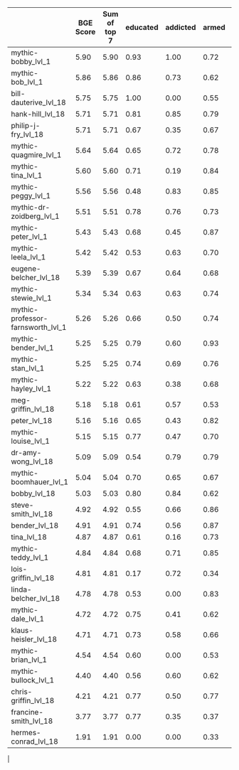 | | BGE Score | Sum of top 7 |educated|addicted|armed|athletic|fighter|disguised|musical|animal|artistic|drunk|
| --- | --- | --- | --- | --- | --- | --- | --- | --- | --- | --- | --- | --- |
|mythic-bobby_lvl_1| 5.90 | 5.90 |0.93|1.00|0.72|0.61|0.87|0.86|0.59|0.59|0.43|0.91|
|mythic-bob_lvl_1| 5.86 | 5.86 |0.86|0.73|0.62|0.83|0.83|0.94|0.91|0.57|0.73|0.76|
|bill-dauterive_lvl_18| 5.75 | 5.75 |1.00|0.00|0.55|0.78|0.70|0.71|0.99|0.75|0.17|0.82|
|hank-hill_lvl_18| 5.71 | 5.71 |0.81|0.85|0.79|0.67|0.56|0.71|0.89|0.68|0.70|0.96|
|philip-j-fry_lvl_18| 5.71 | 5.71 |0.67|0.35|0.67|0.89|0.73|0.81|0.99|0.67|0.68|0.94|
|mythic-quagmire_lvl_1| 5.64 | 5.64 |0.65|0.72|0.78|0.51|0.77|0.56|0.87|1.00|0.55|0.85|
|mythic-tina_lvl_1| 5.60 | 5.60 |0.71|0.19|0.84|0.84|0.73|0.73|0.90|0.51|0.65|0.85|
|mythic-peggy_lvl_1| 5.56 | 5.56 |0.48|0.83|0.85|0.70|0.77|0.73|0.94|0.62|0.67|0.74|
|mythic-dr-zoidberg_lvl_1| 5.51 | 5.51 |0.78|0.76|0.73|0.74|0.81|0.68|0.81|0.88|0.70|0.61|
|mythic-peter_lvl_1| 5.43 | 5.43 |0.68|0.45|0.87|0.66|0.88|0.46|0.65|0.61|0.79|0.90|
|mythic-leela_lvl_1| 5.42 | 5.42 |0.53|0.63|0.70|0.73|0.84|0.72|0.76|0.73|0.69|0.94|
|eugene-belcher_lvl_18| 5.39 | 5.39 |0.67|0.64|0.68|0.80|0.00|0.58|0.97|0.76|0.68|0.83|
|mythic-stewie_lvl_1| 5.34 | 5.34 |0.63|0.63|0.74|0.61|0.93|0.71|0.85|0.61|0.65|0.83|
|mythic-professor-farnsworth_lvl_1| 5.26 | 5.26 |0.66|0.50|0.74|0.84|0.86|0.51|0.00|0.76|0.89|0.37|
|mythic-bender_lvl_1| 5.25 | 5.25 |0.79|0.60|0.93|0.47|0.56|0.55|0.70|0.56|0.72|0.95|
|mythic-stan_lvl_1| 5.25 | 5.25 |0.74|0.69|0.76|0.60|0.72|0.44|0.79|0.63|0.56|0.92|
|mythic-hayley_lvl_1| 5.22 | 5.22 |0.63|0.38|0.68|0.65|0.93|0.56|0.41|0.70|0.66|0.97|
|meg-griffin_lvl_18| 5.18 | 5.18 |0.61|0.57|0.53|0.54|0.66|0.65|0.87|0.81|0.67|0.91|
|peter_lvl_18| 5.16 | 5.16 |0.65|0.43|0.82|0.63|0.84|0.44|0.62|0.58|0.75|0.85|
|mythic-louise_lvl_1| 5.15 | 5.15 |0.77|0.47|0.70|0.69|0.78|0.53|0.64|0.71|0.60|0.86|
|dr-amy-wong_lvl_18| 5.09 | 5.09 |0.54|0.79|0.79|1.00|0.17|0.66|0.00|0.60|0.33|0.71|
|mythic-boomhauer_lvl_1| 5.04 | 5.04 |0.70|0.65|0.67|0.69|0.00|0.68|0.23|0.88|0.25|0.77|
|bobby_lvl_18| 5.03 | 5.03 |0.80|0.84|0.62|0.52|0.75|0.73|0.50|0.51|0.37|0.77|
|steve-smith_lvl_18| 4.92 | 4.92 |0.55|0.66|0.86|0.33|0.70|0.73|0.66|0.64|0.67|0.33|
|bender_lvl_18| 4.91 | 4.91 |0.74|0.56|0.87|0.44|0.53|0.51|0.66|0.53|0.67|0.88|
|tina_lvl_18| 4.87 | 4.87 |0.61|0.16|0.73|0.73|0.64|0.64|0.78|0.45|0.58|0.74|
|mythic-teddy_lvl_1| 4.84 | 4.84 |0.68|0.71|0.85|0.35|0.67|0.56|0.66|0.54|0.71|0.54|
|lois-griffin_lvl_18| 4.81 | 4.81 |0.17|0.72|0.34|0.59|0.77|0.71|0.00|0.82|0.00|0.86|
|linda-belcher_lvl_18| 4.78 | 4.78 |0.53|0.00|0.83|0.71|0.46|0.29|0.48|0.84|0.64|0.75|
|mythic-dale_lvl_1| 4.72 | 4.72 |0.75|0.41|0.62|0.48|0.61|0.55|0.79|0.71|0.69|0.00|
|klaus-heisler_lvl_18| 4.71 | 4.71 |0.73|0.58|0.66|0.62|0.81|0.59|0.29|0.62|0.23|0.68|
|mythic-brian_lvl_1| 4.54 | 4.54 |0.60|0.00|0.53|0.50|0.20|0.64|0.59|0.85|0.78|0.55|
|mythic-bullock_lvl_1| 4.40 | 4.40 |0.56|0.60|0.62|0.52|0.52|0.71|0.57|0.00|0.24|0.82|
|chris-griffin_lvl_18| 4.21 | 4.21 |0.77|0.50|0.77|0.66|0.44|0.40|0.40|0.00|0.67|0.19|
|francine-smith_lvl_18| 3.77 | 3.77 |0.77|0.35|0.37|0.32|0.00|0.70|0.52|0.00|0.55|0.51|
|hermes-conrad_lvl_18| 1.91 | 1.91 |0.00|0.00|0.33|0.18|0.00|0.68|0.30|0.00|0.00|0.42|
|